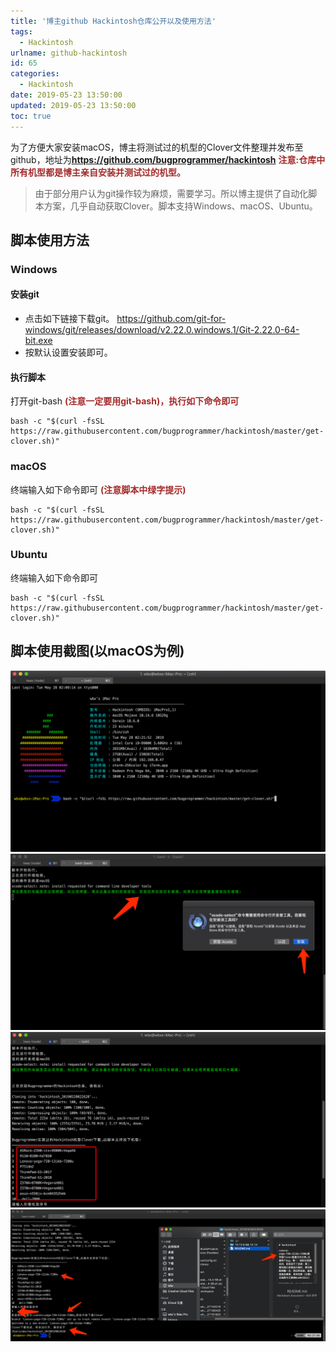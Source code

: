 ```yaml
---
title: '博主github Hackintosh仓库公开以及使用方法'
tags:
  - Hackintosh
urlname: github-hackintosh
id: 65
categories:
  - Hackintosh
date: 2019-05-23 13:50:00
updated: 2019-05-23 13:50:00
toc: true
---
```


为了方便大家安装macOS，博主将测试过的机型的Clover文件整理并发布至github，地址为**https://github.com/bugprogrammer/hackintosh** **<font color=#A52A2A >注意:仓库中所有机型都是博主亲自安装并测试过的机型。**</font><!--more-->

> 由于部分用户认为git操作较为麻烦，需要学习。所以博主提供了自动化脚本方案，几乎自动获取Clover。脚本支持Windows、macOS、Ubuntu。

## 脚本使用方法
### Windows
#### 安装git
* 点击如下链接下载git。
https://github.com/git-for-windows/git/releases/download/v2.22.0.windows.1/Git-2.22.0-64-bit.exe
* 按默认设置安装即可。

#### 执行脚本
打开git-bash **<font color=#A52A2A >(注意一定要用git-bash)，执行如下命令即可</font>**
```
bash -c "$(curl -fsSL https://raw.githubusercontent.com/bugprogrammer/hackintosh/master/get-clover.sh)"
```
### macOS
终端输入如下命令即可 **<font color=#A52A2A >(注意脚本中绿字提示)</font>**
```
bash -c "$(curl -fsSL https://raw.githubusercontent.com/bugprogrammer/hackintosh/master/get-clover.sh)"
```
### Ubuntu
终端输入如下命令即可
```
bash -c "$(curl -fsSL https://raw.githubusercontent.com/bugprogrammer/hackintosh/master/get-clover.sh)"
```

## 脚本使用截图(以macOS为例)
![](/images/git-hackintosh-1.png)
![](/images/git-hackintosh-2.png)
![](/images/git-hackintosh-3.png)
![](/images/git-hackintosh-4.png)